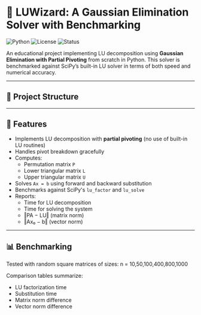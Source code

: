 # 🔢 LUWizard: A Gaussian Elimination Solver with Benchmarking

![Python](https://img.shields.io/badge/Python-3.8%2B-blue)
![License](https://img.shields.io/badge/license-MIT-green)
![Status](https://img.shields.io/badge/status-Completed-brightgreen)

An educational project implementing LU decomposition using **Gaussian Elimination with Partial Pivoting** from scratch in Python. This solver is benchmarked against SciPy’s built-in LU solver in terms of both speed and numerical accuracy.

---

## 📁 Project Structure


---

## 🚀 Features

- Implements LU decomposition with **partial pivoting** (no use of built-in LU routines)
- Handles pivot breakdown gracefully
- Computes:
  - Permutation matrix `P`
  - Lower triangular matrix `L`
  - Upper triangular matrix `U`
- Solves `Ax = b` using forward and backward substitution
- Benchmarks against SciPy's `lu_factor` and `lu_solve`
- Reports:
  - Time for LU decomposition
  - Time for solving the system
  - ‖PA − LU‖ (matrix norm)
  - ‖Ax₀ − b‖ (vector norm)

---

## 📊 Benchmarking

Tested with random square matrices of sizes:
n = 10,50,100,400,800,1000


Comparison tables summarize:
- LU factorization time
- Substitution time
- Matrix norm difference
- Vector norm difference
